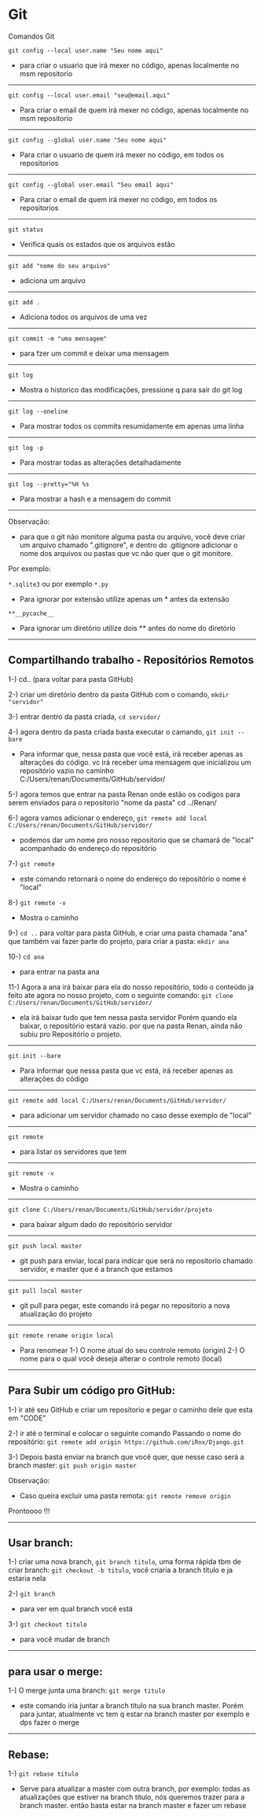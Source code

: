 # Git
Comandos Git

`git config --local user.name "Seu nome aqui"`
- para criar o usuario que irá mexer no código, apenas localmente no msm repositorio 
-----------------------------------------------------------------------------------------------------------------------------------------------
`git config --local user.email "seu@email.aqui"` 
- Para criar o email de quem irá mexer no código, apenas localmente no msm repositorio
-----------------------------------------------------------------------------------------------------------------------------------------------

`git config --global user.name "Seu nome aqui"`  
- Para criar o usuario de quem irá mexer no código, em todos os repositorios
-----------------------------------------------------------------------------------------------------------------------------------------------

`git config --global user.email "Seu email aqui"`
- Para criar o email de quem irá mexer no código, em todos os repositorios
-----------------------------------------------------------------------------------------------------------------------------------------------

`git status`
- Verifica quais os estados que os arquivos estão
-----------------------------------------------------------------------------------------------------------------------------------------------

`git add "nome do seu arquivo"` 
- adiciona um arquivo
-----------------------------------------------------------------------------------------------------------------------------------------------

`git add .`
- Adiciona todos os arquivos de uma vez
-----------------------------------------------------------------------------------------------------------------------------------------------

`git commit -m "uma mensagem"` 
- para fzer um commit e deixar uma mensagem
-----------------------------------------------------------------------------------------------------------------------------------------------
`git log`
- Mostra o historico das modificações, pressione q para sair do git log
-----------------------------------------------------------------------------------------------------------------------------------------------

`git log --oneline`
- Para mostrar todos os commits resumidamente em apenas uma linha
-----------------------------------------------------------------------------------------------------------------------------------------------

`git log -p` 
- Para mostrar todas as alterações detalhadamente
-----------------------------------------------------------------------------------------------------------------------------------------------

`git log --pretty="%H %s`
- Para mostrar a hash e a mensagem do commit
-----------------------------------------------------------------------------------------------------------------------------------------------
Observação:

- para que o git não monitore alguma pasta ou arquivo, você deve criar um arquivo chamado ".gitignore", e dentro do .gitignore adicionar o nome dos arquivos ou pastas que vc não quer que o git monitore.

Por exemplo:

`*.sqlite3` ou por exemplo `*.py`
- Para ignorar por extensão utilize apenas um * antes da extensão

`**__pycache__`
- Para ignorar um diretório utilize dois ** antes do nome do diretório
								
-----------------------------------------------------------------------------------------------------------------------------------------------

## Compartilhando trabalho - Repositórios Remotos

1-) cd.. (para voltar para pasta GitHub)

2-) criar um diretório dentro da pasta GitHub com o comando, `mkdir "servidor"`

3-) entrar dentro da pasta criada, `cd servidor/`

4-) agora dentro da pasta criada basta executar o camando, `git init --bare` 
- Para informar que, nessa pasta que você está, irá receber apenas as alterações do código. vc irá receber uma mensagem que inicializou um repositório vazio no caminho C:/Users/renan/Documents/GitHub/servidor/

5-) agora temos que entrar na pasta Renan onde estão os codigos para serem enviados para o repositorio "nome da pasta" cd ../Renan/

6-) agora vamos adicionar o endereço, `git remote add local C:/Users/renan/Documents/GitHub/servidor/`  
- podemos dar um nome pro nosso repositorio que se chamará de "local" acompanhado do endereço do repositório

7-) `git remote`
- este comando retornará o nome do endereço do repositório o nome é "local" 

8-) `git remote -v`
- Mostra o caminho

9-) `cd ..` para voltar para pasta GitHub, e criar uma pasta chamada "ana" que também vai fazer parte do projeto, para criar a pasta: `mkdir ana`

10-) `cd ana`
- para entrar na pasta ana

11-) Agora a ana irá baixar para ela do nosso repositório, todo o conteúdo ja feito ate agora no nosso projeto, com o seguinte comando: `git clone  C:/Users/renan/Documents/GitHub/servidor/`
- ela irá baixar tudo que tem nessa pasta servidor Porém quando ela baixar, o repositório estará vazio. por que na pasta Renan, ainda não subiu pro Repositório o projeto. 

-----------------------------------------------------------------------------------------------------------------------------------------------

`git init --bare` 
- Para informar que nessa pasta que vc está, irá receber apenas as alterações do código
-----------------------------------------------------------------------------------------------------------------------------------------------

`git remote add local C:/Users/renan/Documents/GitHub/servidor/` 
- para adicionar um servidor chamado no caso desse exemplo de "local"
-----------------------------------------------------------------------------------------------------------------------------------------------

`git remote`  
- para listar os servidores que tem
-----------------------------------------------------------------------------------------------------------------------------------------------

`git remote -v`  
- Mostra o caminho
-----------------------------------------------------------------------------------------------------------------------------------------------

`git clone C:/Users/renan/Documents/GitHub/servidor/projeto` 
- para baixar algum dado do repositório servidor
-----------------------------------------------------------------------------------------------------------------------------------------------

`git push local master`
- git push para enviar, local para indicar que será no repositorio chamado servidor, e master que é a branch que estamos
-----------------------------------------------------------------------------------------------------------------------------------------------

`git pull local master` 
- git pull para pegar, este comando irá pegar no repositorio a nova atualização do projeto
-----------------------------------------------------------------------------------------------------------------------------------------------

`git remote rename origin local`
- Para renomear
1-) O nome atual do seu controle remoto (origin)
2-) O nome para o qual você deseja alterar o controle remoto (local)

-----------------------------------------------------------------------------------------------------------------------------------------------

## Para Subir um código pro GitHub:

1-) ir até seu GitHub e criar um repositorio e pegar o caminho dele que esta em "CODE"

2-) ir até o terminal e colocar o seguinte comando Passando o nome do repositório: `git remote add origin https://github.com/iRnx/Django.git`

3-) Depois basta enviar na branch que você quer, que nesse caso será a branch master: `git push origin master`

Observação:

- Caso queira excluir uma pasta remota: `git remote remove origin`

Prontoooo !!! 

-----------------------------------------------------------------------------------------------------------------------------------------------

## Usar branch:

1-) criar uma nova branch, `git branch titulo`, uma forma rápida tbm de criar branch: `git checkout -b titulo`, você criaria a branch titulo e ja estaria nela

2-) `git branch`
- para ver em qual branch você está

3-) `git checkout titulo`
- para você mudar de branch

-----------------------------------------------------------------------------------------------------------------------------------------------

## para usar o merge:

1-) O merge junta uma branch: `git merge titulo`
- este comando iria juntar a branch titulo na sua branch master. Porém para juntar, atualmente vc tem q estar na branch master por exemplo e dps fazer o merge

-----------------------------------------------------------------------------------------------------------------------------------------------

## Rebase:

1-) `git rebase titulo` 
- Serve para atualizar a master com outra branch, por exemplo: todas as atualizações que estiver na branch titulo, nós queremos trazer para a branch master. então basta estar na branch master e fazer um rebase 
